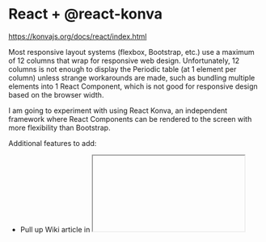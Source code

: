 # React + @react-konva

https://konvajs.org/docs/react/index.html

Most responsive layout systems (flexbox, Bootstrap, etc.) use a maximum of 12 columns that wrap for responsive web design. Unfortunately, 12 columns is not enough to display the Periodic table (at 1 element per column) unless strange workarounds are made, such as bundling multiple elements into 1 React Component, which is not good for responsive design based on the browser width.

I am going to experiment with using React Konva, an independent framework where React Components can be rendered to the screen with more flexibility than Bootstrap.

Additional features to add:

-   Pull up Wiki article in <iframe> element when clicking on "More info" in side bar
-   options for degrees C and K in side bar info
-   make click on already clicked element change focus back to transitory

Formatting to fix:

-   Force background color to be the same for dark and light mode

# React + Vite

This template provides a minimal setup to get React working in Vite with HMR and some ESLint rules.

Currently, two official plugins are available:

-   [@vitejs/plugin-react](https://github.com/vitejs/vite-plugin-react/blob/main/packages/plugin-react/README.md) uses [Babel](https://babeljs.io/) for Fast Refresh
-   [@vitejs/plugin-react-swc](https://github.com/vitejs/vite-plugin-react-swc) uses [SWC](https://swc.rs/) for Fast Refresh
